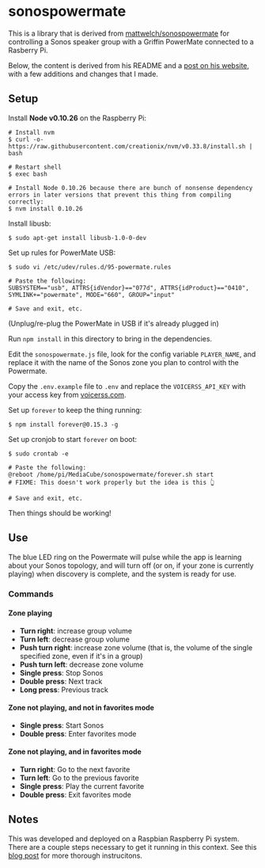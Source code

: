 # sonospowermate

This is a library that is derived from [mattwelch/sonospowermate](https://github.com/mattwelch/sonospowermate) for controlling a Sonos speaker group with a Griffin PowerMate connected to a Rasberry Pi.

Below, the content is derived from his README and a [post on his website](https://mattwelch.io/controlling-a-sonos-with-the-griffin-powermate/), with a few additions and changes that I made.

## Setup

Install **Node v0.10.26** on the Raspberry Pi:

```shell
# Install nvm
$ curl -o- https://raw.githubusercontent.com/creationix/nvm/v0.33.8/install.sh | bash

# Restart shell
$ exec bash

# Install Node 0.10.26 because there are bunch of nonsense dependency errors in later versions that prevent this thing from compiling correctly:
$ nvm install 0.10.26
```

Install libusb:

```shell
$ sudo apt-get install libusb-1.0-0-dev
```

Set up rules for PowerMate USB:

```shell
$ sudo vi /etc/udev/rules.d/95-powermate.rules

# Paste the following:
SUBSYSTEM=="usb", ATTRS{idVendor}=="077d", ATTRS{idProduct}=="0410", SYMLINK+="powermate", MODE="660", GROUP="input"

# Save and exit, etc.
```
(Unplug/re-plug the PowerMate in USB if it's already plugged in)

Run `npm install` in this directory to bring in the dependencies.

Edit the `sonospowermate.js` file, look for the config variable `PLAYER_NAME`, and replace it with the name of the Sonos zone you plan to control with the Powermate.

Copy the `.env.example` file to `.env` and replace the `VOICERSS_API_KEY` with your access key from [voicerss.com](http://www.voicerss.org/login.aspx).

Set up `forever` to keep the thing running:

```shell
$ npm install forever@0.15.3 -g
```

Set up cronjob to start `forever` on boot:

```shell
$ sudo crontab -e

# Paste the following:
@reboot /home/pi/MediaCube/sonospowermate/forever.sh start
# FIXME: This doesn't work properly but the idea is this 👆

# Save and exit, etc.
```

Then things should be working!

## Use
The blue LED ring on the Powermate will pulse while the app is learning about your Sonos topology, and will turn off (or on, if your zone is currently playing) when discovery is complete, and the system is ready for use.
### Commands
#### Zone playing
- **Turn right**: increase group volume
- **Turn left**: decrease group volume
- **Push turn right**: increase zone volume (that is, the volume of the single specified zone, even if it's in a group)
- **Push turn left**: decrease zone volume
- **Single press**: Stop Sonos
- **Double press**: Next track
- **Long press**: Previous track

#### Zone not playing, and not in favorites mode
- **Single press**: Start Sonos
- **Double press**: Enter favorites mode

#### Zone not playing, and in favorites mode
- **Turn right**: Go to the next favorite
- **Turn left**: Go to the previous favorite
- **Single press**: Play the current favorite
- **Double press**: Exit favorites mode


## Notes
This was developed and deployed on a Raspbian Raspberry Pi system. There are a couple steps necessary to get it running in this context. See this [blog post](http://mattwel.ch/controlling-a-sonos-with-the-griffin-powermate "PowerMate and Sonos") for more thorough instrucitons.
